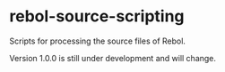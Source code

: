 rebol-source-scripting
======================

Scripts for processing the source files of Rebol.

Version 1.0.0 is still under development and will change.

